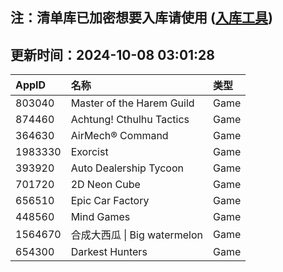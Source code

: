 ## 注：清单库已加密想要入库请使用 ([入库工具](https://github.com/BlankTMing/ManifestAutoUpdate/releases))

## 更新时间：2024-10-08 03:01:28
| AppID | 名称 | 类型  |
| :-------------------- | :----------------------------- | :----------- |
| 803040 | Master of the Harem Guild| Game |
| 874460 | Achtung! Cthulhu Tactics| Game |
| 364630 | AirMech® Command| Game |
| 1983330 | Exorcist| Game |
| 393920 | Auto Dealership Tycoon| Game |
| 701720 | 2D Neon Cube| Game |
| 656510 | Epic Car Factory| Game |
| 448560 | Mind Games| Game |
| 1564670 | 合成大西瓜 \| Big watermelon| Game |
| 654300 | Darkest Hunters| Game |
